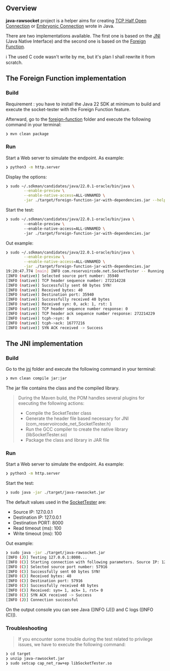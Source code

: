 ## Overview

**java-rawsocket** project is a helper aims for creating <u>TCP Half Open Connection</u> or <u>Embryonic Connection</u>
wrote in Java.

There are two implementations available. The first one is based on
the [JNI](https://docs.oracle.com/javase/8/docs/technotes/guides/jni/spec/jniTOC.html) (Java Native Interface) and the
second one is based on
the [Foreign Function](https://docs.oracle.com/en/java/javase/22/core/foreign-function-and-memory-api.html).

ℹ️ The used C code wasn't write by me, but it's plan I shall rewrite it from scratch.

## The Foreign Function implementation

### Build

Requirement : you have to install the Java 22 SDK at minimum to build and execute the socket-tester with the Foreign
Function
feature.

Afterward, go to the [foreign-function](foreign-function) folder and execute the following command in your terminal:

```bash
❯ mvn clean package
```

### Run

Start a Web server to simulate the endpoint. As example:

```bash
❯ python3 -m http.server
```

Display the options:

```bash
❯ sudo ~/.sdkman/candidates/java/22.0.1-oracle/bin/java \
        --enable-preview \
        --enable-native-access=ALL-UNNAMED \
        -jar ./target/foreign-function-jar-with-dependencies.jar --help
```

Start the test:

```bash
❯ sudo ~/.sdkman/candidates/java/22.0.1-oracle/bin/java \                                                                                                            
        --enable-preview \                                                                                           
        --enable-native-access=ALL-UNNAMED \                                                               
        -jar ./target/foreign-function-jar-with-dependencies.jar
```

Out example:

```bash
❯ sudo ~/.sdkman/candidates/java/22.0.1-oracle/bin/java \
        --enable-preview \
        --enable-native-access=ALL-UNNAMED \
        -jar ./target/foreign-function-jar-with-dependencies.jar       
19:20:47.774 [main] INFO com.reservoircode.net.SocketTester -- Running SocketTester for destination address 127.0.0.1:8080
[INFO (native)] Selected source port number: 35940
[INFO (native)] TCP header sequence number: 272214228
[INFO (native)] Successfully sent 60 bytes SYN!
[INFO (native)] Received bytes: 40
[INFO (native)] Destination port: 35940
[INFO (native)] Successfully received 40 bytes
[INFO (native)] Received syn: 0, ack: 1, rst: 1
[INFO (native)] TCP header sequence number response: 0
[INFO (native)] TCP header ack sequence number response: 272214229
[INFO (native)] tcph->syn: 0
[INFO (native)] tcph->ack: 16777216
[INFO (native)] SYN ACK received -> Success
```

## The JNI implementation

### Build

Go to the [jni](jni) folder and execute the following command in your terminal:

```bash
❯ mvn clean compile jar:jar
```

The jar file contains the class and the compiled library.

> During the Maven build, the POM handles several plugins for executing the following actions:
> - Compile the SocketTester class
> - Generate the header file based necessary for JNI (com_reservoircode_net_SocketTester.h)
> - Run the GCC compiler to create the native library (libSocketTester.so)
> - Package the class and library in JAR file

### Run

Start a Web server to simulate the endpoint. As example:

```bash
❯ python3 -m http.server
```

Start the test:

```bash
❯ sudo java -jar ./target/java-rawsocket.jar
```

The default values used in the [SocketTester](jni/src/main/java/com/reservoircode/net/SocketTester.java) are:

- Source IP: 127.0.0.1
- Destination IP: 127.0.0.1
- Destination PORT: 8000
- Read timeout (ms): 100
- Write timeout (ms): 100

Out example:

```bash
❯ sudo java -jar ./target/java-rawsocket.jar
[INFO (J)] Testing 127.0.0.1:8000...
[INFO (C)] Starting connection with following parameters. Source IP: 127.0.0.1, destination IP: 127.0.0.1, destination port: 8000, read timeout: 100, write timeout: 100
[INFO (C)] Selected source port number: 57916
[INFO (C)] Successfully sent 60 bytes SYN!
[INFO (C)] Received bytes: 48
[INFO (C)] Destination port: 57916
[INFO (C)] Successfully received 48 bytes
[INFO (C)] Received: syn= 1, ack= 1, rst= 0
[INFO (C)] SYN ACK received -> Success
[INFO (J)] Connection successful
```

On the output console you can see Java ([INFO (J)]) and C logs ([INFO (C)]).

### Troubleshooting

> If you encounter some trouble during the test related to privilege issues, we have to execute the following command:

```bash
❯ cd target
❯ unzip java-rawsocket.jar
❯ sudo setcap cap_net_raw+ep libSocketTester.so
```
